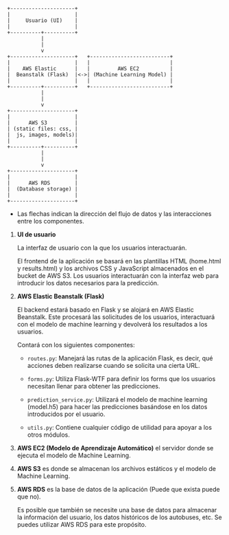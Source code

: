 
```
+---------------------+
|                     |
|     Usuario (UI)    |
|                     |
+----------+----------+
           |
           |
           v
+---------------------+   +--------------------------+
|                     |   |                          |
|    AWS Elastic      |   |         AWS EC2          |
|  Beanstalk (Flask)  |<->| (Machine Learning Model) |
|                     |   |                          |
+----------+----------+   +--------------------------+
           |
           |
           v
+---------------------+
|                     |
|      AWS S3         |
| (static files: css, |
|  js, images, models)|
|                     |
+----------+----------+
           |
           |
           v
+---------------------+
|                     |
|      AWS RDS        |
|  (Database storage) |
|                     |
+---------------------+
```
* Las flechas indican la dirección del flujo de datos y las interacciones entre los componentes.


1. **UI de usuario** 

    La interfaz de usuario con la que los usuarios interactuarán.
    
    El frontend de la aplicación se basará en las plantillas HTML (home.html y results.html) y los archivos CSS y JavaScript almacenados en el bucket de AWS S3. Los usuarios interactuarán con la interfaz web para introducir los datos necesarios para la predicción.

2. **AWS Elastic Beanstalk (Flask)** 
    
    El backend estará basado en Flask y se alojará en AWS Elastic Beanstalk. Este procesará las solicitudes de los usuarios, interactuará con el modelo de machine learning y devolverá los resultados a los usuarios.

    Contará con los siguientes componentes:

    - `routes.py`: Manejará las rutas de la aplicación Flask, es decir, qué acciones deben realizarse cuando se solicita una cierta URL.

    - `forms.py`: Utiliza Flask-WTF para definir los forms que los usuarios necesitan llenar para obtener las predicciones.

    - `prediction_service.py`: Utilizará el modelo de machine learning (model.h5) para hacer las predicciones basándose en los datos introducidos por el usuario.

    - `utils.py`:  Contiene cualquier código de utilidad para apoyar a los otros módulos.

3. **AWS EC2 (Modelo de Aprendizaje Automático)** el servidor donde se ejecuta el modelo de Machine Learning.

4. **AWS S3** es donde se almacenan los archivos estáticos y el modelo de Machine Learning.

5. **AWS RDS** es la base de datos de la aplicación (Puede que exista puede que no). 

    Es posible que también se necesite una base de datos para almacenar la información del usuario, los datos históricos de los autobuses, etc. Se puedes utilizar AWS RDS para este propósito.

